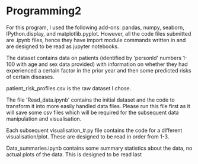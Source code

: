 # Programming2
For this program, I used the following add-ons: pandas, numpy, seaborn, IPython.display, and matplotlib.pyplot. However, all the code files submitted are .ipynb files, hence they have import module commands written in and are designed to be read as jupyter notebooks.

The dataset contains data on patients (identified by 'personId' numbers 1-100 with age and sex data provided) with information on whether they had experienced a certain factor in the prior year and then some predicted risks of certain diseases.

patient_risk_profiles.csv is the raw dataset I chose.

The file 'Read_data.ipynb' contains the initial dataset and the code to transform it into more easily handled data files. Please run this file first as it will save some csv files which will be required for the subsequent data manipulation and visualisation.

Each subsequent visualisation_#.py file contains the code for a different visualisation/plot. These are designed to be read in order from 1-3.

Data_summaries.ipynb contains some summary statistics about the data, no actual plots of the data. This is designed to be read last
